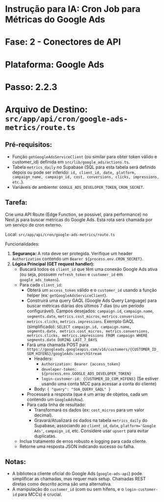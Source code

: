 # Instrução para IA: Cron Job para Métricas do Google Ads
# Fase: 2 - Conectores de API
# Plataforma: Google Ads
# Passo: 2.2.3
# Arquivo de Destino: `src/app/api/cron/google-ads-metrics/route.ts`

## Pré-requisitos:
- Função `getGoogleAdsServiceClient` (ou similar para obter token válido e customer_id) definida em `src/lib/google_ads/actions.ts`.
- Tabela `metrics_daily` no Supabase (SQL para esta tabela será definido depois ou pode ser inferido: `id, client_id, date, platform, campaign_name, campaign_id, cost, conversions, clicks, impressions, etc.`).
- Variáveis de ambiente: `GOOGLE_ADS_DEVELOPER_TOKEN`, `CRON_SECRET`.

## Tarefa:
Crie uma API Route (Edge Function, se possível, para performance) no Next.js para buscar métricas do Google Ads. Esta rota será chamada por um serviço de cron externo.

Local: `src/app/api/cron/google-ads-metrics/route.ts`

Funcionalidades:
1.  **Segurança:** A rota deve ser protegida. Verifique um header `Authorization` contendo um `Bearer ${process.env.CRON_SECRET}`.
2.  **Lógica Principal (GET request handler):**
    - Buscará todos os `client_id` que têm uma conexão Google Ads ativa (ou seja, possuem `refresh_token` e `customer_id` em `google_ads_tokens`).
    - Para cada `client_id`:
        - Obterá um `access_token` válido e o `customer_id` usando a função helper (ex: `getGoogleAdsServiceClient`).
        - Construirá uma query GAQL (Google Ads Query Language) para buscar métricas diárias dos últimos 7 dias (ou um período configurável).
          Campos desejados: `campaign.id`, `campaign.name`, `segments.date`, `metrics.cost_micros`, `metrics.conversions`, `metrics.clicks`, `metrics.impressions`.
          Exemplo GAQL (simplificado):
          `SELECT campaign.id, campaign.name, segments.date, metrics.cost_micros, metrics.conversions, metrics.clicks, metrics.impressions FROM campaign WHERE segments.date DURING LAST_7_DAYS`
        - Fará uma chamada POST para `https://googleads.googleapis.com/v16/customers/{CUSTOMER_ID_SEM_HIFENS}/googleAds:searchStream`
          - Headers:
            - `Authorization: Bearer {access_token}`
            - `developer-token: ${process.env.GOOGLE_ADS_DEVELOPER_TOKEN}`
            - `login-customer-id: {CUSTOMER_ID_COM_HIFENS}` (Se estiver usando uma conta MCC para acessar a conta do cliente)
          - Body: `{ "query": "SUA_QUERY_GAQL" }`
        - Processará a resposta (que é um array de objetos, cada um contendo um `GoogleAdsRow`).
        - Para cada linha de resultado:
            - Transformará os dados (ex: `cost_micros` para um valor decimal).
            - Gravará/Atualizará os dados na tabela `metrics_daily` do Supabase, associando ao `client_id`, `date`, `platform='Google Ads'`, `campaign_id`, etc. Considere usar `upsert` para evitar duplicatas.
    - Inclua tratamento de erros robusto e logging para cada cliente.
    - Retorne uma resposta JSON indicando sucesso ou falha.

## Notas:
- A biblioteca cliente oficial do Google Ads (`google-ads-api`) pode simplificar as chamadas, mas requer mais setup. Chamadas REST diretas como descrito acima são uma alternativa.
- A manipulação do `customer_id` (com ou sem hifens, e o `login-customer-id` para MCCs) é crucial.